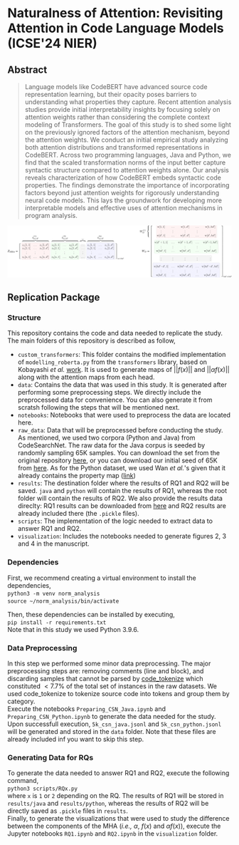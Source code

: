 # Naturalness of Attention: Revisiting Attention in Code Language Models (ICSE'24 NIER)

## Abstract
> Language models like CodeBERT have advanced source code representation learning, but their opacity poses barriers to understanding what properties they capture. Recent attention analysis studies provide initial interpretability insights by focusing solely on attention weights rather than considering the complete context modeling of Transformers. 
The goal of this study is to shed some light on the previously ignored factors of the attention mechanism, beyond the attention weights.
We conduct an initial empirical study analyzing both attention distributions and transformed representations in CodeBERT. Across two programming languages, Java and Python, we find that the scaled transformation norms of the input better capture syntactic structure compared to attention weights alone. Our analysis reveals characterization of how CodeBERT embeds syntactic code properties. The findings demonstrate the importance of incorporating factors beyond just attention weights for rigorously understanding neural code models. This lays the groundwork for developing more interpretable models and effective uses of attention mechanisms in program analysis.

![Reformulating MHA](./figures/main.png)

## Replication Package

### Structure
This repository contains the code and data needed to replicate the study. The main folders of this repository is described as follow,
- `custom_transformers`: This folder contains the modified implementation of `modelling_roberta.py` from the `transformers` library, based on Kobayashi _et al._ [work](https://github.com/gorokoba560/norm-analysis-of-transformer). It is used to generate maps of $||f(x)||$ and $||\alpha f(x)||$ along with the attention maps from each head.
- `data`: Contains the data that was used in this study. It is generated after performing some preprocessing steps. We directly include the preprocessed data for convenience. You can also generate it from scratsh following the steps that will be mentioned next.
- `notebooks`: Notebooks that were used to preprocess the data are located here.
- `raw_data`: Data that will be preprocessed before conducting the study. As mentioned, we used two corpora (Python and Java) from CodeSearchNet. The raw data for the Java corpus is seeded by randomly sampling 65K samples. You can download the set from the original repository [here](https://github.com/github/CodeSearchNet#data), or you can download our initial seed of 65K from [here](https://drive.google.com/drive/folders/1yalXZDtI055XtPhMyqTw4SlKuJannFZ4?usp=sharing). As for the Python dataset, we used Wan _et al._'s given that it already contains the property map ([link](https://drive.google.com/file/d/1FCDcl7eRm_H30-huqnWe7rVSCd7Jx0nl/view))
- `results`: The destination folder where the results of RQ1 and RQ2 will be saved. `java` and `python` will contain the results of RQ1, whereas the root folder will contain the results of RQ2. We also provide the results data direclty: RQ1 results can be downloaded from [here](https://drive.google.com/drive/folders/1yalXZDtI055XtPhMyqTw4SlKuJannFZ4) and RQ2 results are already included there (the `.pickle` files).
- `scripts`: The implementation of the logic needed to extract data to answer RQ1 and RQ2.
- `visualization`: Includes the notebooks needed to generate figures 2, 3 and 4 in the manuscript.

### Dependencies
First, we recommend creating a virtual environment to install the dependencies,  
`python3 -m venv norm_analysis`  
`source ~/norm_analysis/bin/activate`  

Then, these dependencies can be installed by executing,   
`pip install -r requirements.txt`  
Note that in this study we used Python 3.9.6.

### Data Preprocessing
In this step we performed some minor data preprocessing. The major preprocessing steps are: removing comments (line and block), and discarding samples that cannot be parsed by [code_tokenize](https://github.com/cedricrupb/code_tokenize) which constituted $< 7.7\%$ of the total set of instances in the raw datasets. We used code_tokenize to tokenize source code into tokens and group them by category.  
Execute the notebooks `Preparing_CSN_Java.ipynb` and `Preparing_CSN_Python.ipynb` to generate the data needed for the study. Upon successfull execution, `5k_csn_java.jsonl` and `5k_csn_python.jsonl` will be generated and stored in the `data` folder. Note that these files are already included inf you want to skip this step.

### Generating Data for RQs
To generate the data needed to answer RQ1 and RQ2, execute the following command,  
`python3 scripts/RQx.py`  
where `x` is `1` or `2` depending on the RQ. The results of RQ1 will be stored in `results/java` and `results/python`, whereas the results of RQ2 will be directly saved as `.pickle` files in `results`.  
Finally, to generate the visualizations that were used to study the difference between the components of the MHA (_i.e.,_ $\alpha$, $f(x)$ and $\alpha f(x)$), execute the Jupyter notebooks `RQ1.ipynb` and `RQ2.ipynb` in the `visualization` folder.